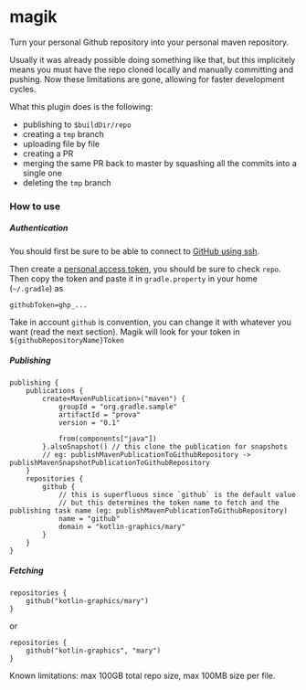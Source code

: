 # magik


Turn your personal Github repository into your personal maven repository.

Usually it was already possible doing something like that, but this implicitely means you must have the repo cloned locally and manually committing and pushing. Now these limitations are gone, allowing for faster development cycles.

What this plugin does is the following:
- publishing to `$buildDir/repo`
- creating a `tmp` branch
- uploading file by file
- creating a PR
- merging the same PR back to master by squashing all the commits into a single one
- deleting the `tmp` branch


### How to use

##### Authentication

You should first be sure to be able to connect to [GitHub using ssh](https://docs.github.com/en/github/authenticating-to-github/connecting-to-github-with-ssh).

Then create a [personal access token](https://docs.github.com/en/github/authenticating-to-github/keeping-your-account-and-data-secure/creating-a-personal-access-token), you should be sure to check `repo`.
Then copy the token and paste it in `gradle.property` in your home (`~/.gradle`) as

`githubToken=ghp_...`

Take in account `github` is convention, you can change it with whatever you want (read the next section). Magik will look for your token in `${githubRepositoryName}Token`

##### Publishing

```
publishing {
    publications {
        create<MavenPublication>("maven") {
            groupId = "org.gradle.sample"
            artifactId = "prova"
            version = "0.1"

            from(components["java"])
        }.alsoSnapshot() // this clone the publication for snapshots 
        // eg: publishMavenPublicationToGithubRepository -> publishMavenSnapshotPublicationToGithubRepository
    }
    repositories {
        github {
            // this is superfluous since `github` is the default value
            // but this determines the token name to fetch and the publishing task name (eg: publishMavenPublicationToGithubRepository)
            name = "github" 
            domain = "kotlin-graphics/mary"
        }
    }
}
```

##### Fetching

```
repositories {
    github("kotlin-graphics/mary")
}
```

or

```
repositories {
    github("kotlin-graphics", "mary")
}
```

Known limitations: max 100GB total repo size, max 100MB size per file.

